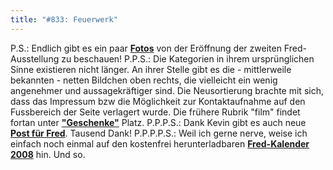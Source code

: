 ```yaml
---
title: "#833: Feuerwerk"
---
```


P.S.: Endlich gibt es ein paar <a href="http://www.fonflatter.de/ausstellung"><strong>Fotos</strong></b></a> von der Eröffnung der zweiten Fred-Ausstellung zu beschauen!
P.P.S.: Die Kategorien in ihrem ursprünglichen Sinne existieren nicht länger. An ihrer Stelle gibt es die - mittlerweile bekannten -  netten Bildchen oben rechts, die vielleicht ein wenig angenehmer und aussagekräftiger sind.
Die Neusortierung brachte mit sich, dass das Impressum bzw die Möglichkeit zur Kontaktaufnahme auf den Fussbereich der Seite verlagert wurde.
Die frühere Rubrik "film" findet fortan unter <a href="http://www.fonflatter.de/geschenke"><strong>"Geschenke"</strong></a> Platz.
P.P.P.S.: Dank Kevin gibt es auch neue <a href="http://www.fonflatter.de/post"><strong>Post für Fred</strong></a>.
Tausend Dank!
P.P.P.P.S.: Weil ich gerne nerve, weise ich einfach noch einmal auf den kostenfrei herunterladbaren <a href="http://www.fonflatter.de/dateien/kalender_fonflatter.pdf"><strong>Fred-Kalender 2008</strong></a> hin.
Und so.
